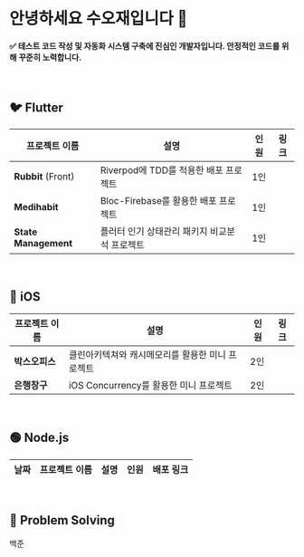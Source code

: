 # 안녕하세요 수오재입니다 👋

#### ✅ 테스트 코드 작성 및 자동화 시스템 구축에 진심인 개발자입니다. 안정적인 코드를 위해 꾸준히 노력합니다. <br/>

<br/>

## 🐦 Flutter 
| 프로젝트 이름 | 설명 | 인원 | 링크 |
| --- | --- | --- | --- |
| **Rubbit** (Front) | Riverpod에 TDD를 적용한 배포 프로젝트 | 1인 |  |
| **Medihabit** | Bloc-Firebase를 활용한 배포 프로젝트 | 1인 | |
| **State Management** | 플러터 인기 상태관리 패키지 비교분석 프로젝트 | 1인 | |


<br/>

## 🍎 iOS 
| 프로젝트 이름 | 설명 | 인원 | 링크 |
| --- | --- | --- | --- |
| **박스오피스** | 클린아키텍쳐와 캐시메모리를 활용한 미니 프로젝트 | 2인 | |
| **은행창구** | iOS Concurrency를 활용한 미니 프로젝트 | 2인 | |


<br/>

## 🟢 Node.js
| 날짜 | 프로젝트 이름 | 설명 | 인원 | 배포 링크 |
| --- | --- | --- | --- | --- |

<br/>

## 💯 Problem Solving
백준

